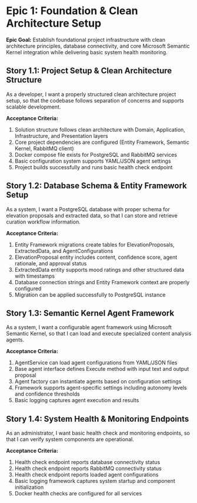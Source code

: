 # Epic 1: Foundation & Clean Architecture Setup

**Epic Goal:** Establish foundational project infrastructure with clean architecture principles, database connectivity, and core Microsoft Semantic Kernel integration while delivering basic system health monitoring.

## Story 1.1: Project Setup & Clean Architecture Structure

As a developer,
I want a properly structured clean architecture project setup,
so that the codebase follows separation of concerns and supports scalable development.

**Acceptance Criteria:**
1. Solution structure follows clean architecture with Domain, Application, Infrastructure, and Presentation layers
2. Core project dependencies are configured (Entity Framework, Semantic Kernel, RabbitMQ client)
3. Docker compose file exists for PostgreSQL and RabbitMQ services
4. Basic configuration system supports YAML/JSON agent settings
5. Project builds successfully and runs basic health check endpoint

## Story 1.2: Database Schema & Entity Framework Setup

As a system,
I want a PostgreSQL database with proper schema for elevation proposals and extracted data,
so that I can store and retrieve curation workflow information.

**Acceptance Criteria:**
1. Entity Framework migrations create tables for ElevationProposals, ExtractedData, and AgentConfigurations
2. ElevationProposal entity includes content, confidence score, agent rationale, and approval status
3. ExtractedData entity supports mood ratings and other structured data with timestamps
4. Database connection strings and Entity Framework context are properly configured
5. Migration can be applied successfully to PostgreSQL instance

## Story 1.3: Semantic Kernel Agent Framework

As a system,
I want a configurable agent framework using Microsoft Semantic Kernel,
so that I can load and execute specialized content analysis agents.

**Acceptance Criteria:**
1. AgentService can load agent configurations from YAML/JSON files
2. Base agent interface defines Execute method with input text and output proposal
3. Agent factory can instantiate agents based on configuration settings
4. Framework supports agent-specific settings including autonomy levels and confidence thresholds
5. Basic logging captures agent execution and results

## Story 1.4: System Health & Monitoring Endpoints

As an administrator,
I want basic health check and monitoring endpoints,
so that I can verify system components are operational.

**Acceptance Criteria:**
1. Health check endpoint reports database connectivity status
2. Health check endpoint reports RabbitMQ connectivity status
3. Health check endpoint reports loaded agent configurations
4. Basic logging framework captures system startup and component initialization
5. Docker health checks are configured for all services